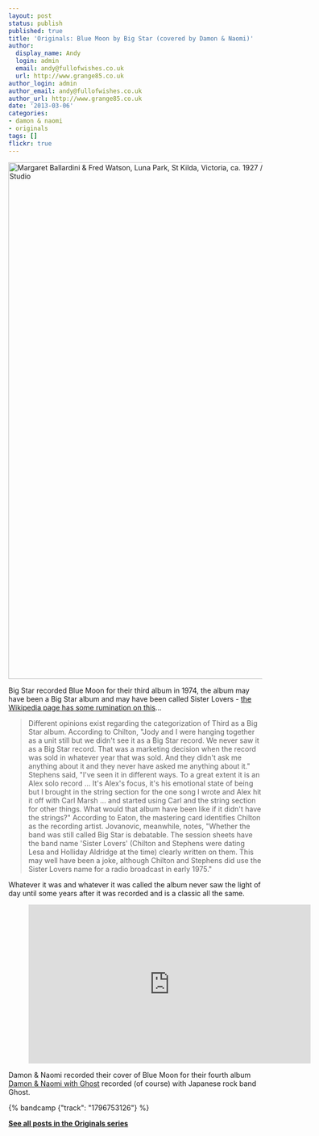 ```yaml
---
layout: post
status: publish
published: true
title: 'Originals: Blue Moon by Big Star (covered by Damon & Naomi)'
author:
  display_name: Andy
  login: admin
  email: andy@fullofwishes.co.uk
  url: http://www.grange85.co.uk
author_login: admin
author_email: andy@fullofwishes.co.uk
author_url: http://www.grange85.co.uk
date: '2013-03-06'
categories:
- damon & naomi
- originals
tags: []
flickr: true
---
```

<a data-flickr-embed="true"  href="https://www.flickr.com/photos/statelibraryofnsw/3419357179/" title="Margaret Ballardini &amp; Fred Watson, Luna Park, St Kilda, Victoria, ca. 1927 / photographed by M D True, Electric Studio"><img src="https://live.staticflickr.com/3307/3419357179_e61de71f00_b.jpg" width="791" height="1024" alt="Margaret Ballardini &amp; Fred Watson, Luna Park, St Kilda, Victoria, ca. 1927 / photographed by M D True, Electric Studio"></a>

Big Star recorded Blue Moon for their third album in 1974, the album may have been a Big Star album and may have been called Sister Lovers - <a href="http://en.wikipedia.org/wiki/Third/Sister_Lovers">the Wikipedia page has some rumination on this</a>...</p>
<blockquote><p>Different opinions exist regarding the categorization of Third as a Big Star album. According to Chilton, "Jody and I were hanging together as a unit still but we didn't see it as a Big Star record. We never saw it as a Big Star record. That was a marketing decision when the record was sold in whatever year that was sold. And they didn't ask me anything about it and they never have asked me anything about it." Stephens said, "I've seen it in different ways. To a great extent it is an Alex solo record ... It's Alex's focus, it's his emotional state of being but I brought in the string section for the one song I wrote and Alex hit it off with Carl Marsh ... and started using Carl and the string section for other things. What would that album have been like if it didn't have the strings?" According to Eaton, the mastering card identifies Chilton as the recording artist. Jovanovic, meanwhile, notes, "Whether the band was still called Big Star is debatable. The session sheets have the band name 'Sister Lovers' (Chilton and Stephens were dating Lesa and Holliday Aldridge at the time) clearly written on them. This may well have been a joke, although Chilton and Stephens did use the Sister Lovers name for a radio broadcast in early 1975."</p></blockquote>
<p>Whatever it was and whatever it was called the album never saw the light of day until some years after it was recorded and is a classic all the same.</p>
<figure class="caption aligncenter"><iframe width="560" height="315" src="https://www.youtube-nocookie.com/embed/Ub9N8IP8hao" frameborder="0" allowfullscreen></iframe><figcaption class="caption-text"></figcaption></figure>
<p>Damon & Naomi recorded their cover of Blue Moon for their fourth album <a href="https://damonandnaomi.bandcamp.com/album/damon-naomi-with-ghost">Damon & Naomi with Ghost</a> recorded (of course) with Japanese rock band Ghost.</p>

{% bandcamp {"track": "1796753126"} %}

<p><strong><a href="/category/originals/" title="List: Originals">See all posts in the Originals series</a></strong></p>
